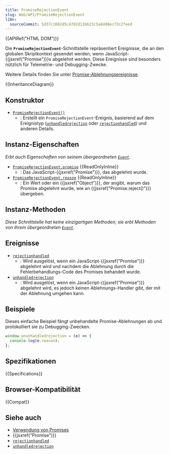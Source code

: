 ```yaml
---
title: PromiseRejectionEvent
slug: Web/API/PromiseRejectionEvent
l10n:
  sourceCommit: 5d37c1082d5c4782d11bb23c5a6dd8ec73c2feed
---
```


{{APIRef("HTML DOM")}}

Die **`PromiseRejectionEvent`**-Schnittstelle repräsentiert Ereignisse, die an den globalen Skriptkontext gesendet werden, wenn JavaScript-{{jsxref("Promise")}}s abgelehnt werden. Diese Ereignisse sind besonders nützlich für Telemetrie- und Debugging-Zwecke.

Weitere Details finden Sie unter [Promise-Ablehnungsereignisse](/de/docs/Web/JavaScript/Guide/Using_promises#promise_rejection_events).

{{InheritanceDiagram}}

## Konstruktor

- [`PromiseRejectionEvent()`](/de/docs/Web/API/PromiseRejectionEvent/PromiseRejectionEvent)
  - : Erstellt ein `PromiseRejectionEvent`-Ereignis, basierend auf dem Ereignistyp ([`unhandledrejection`](/de/docs/Web/API/Window/unhandledrejection_event) oder [`rejectionhandled`](/de/docs/Web/API/Window/rejectionhandled_event)) und anderen Details.

## Instanz-Eigenschaften

_Erbt auch Eigenschaften von seinem übergeordneten [`Event`](/de/docs/Web/API/Event)_.

- [`PromiseRejectionEvent.promise`](/de/docs/Web/API/PromiseRejectionEvent/promise) {{ReadOnlyInline}}
  - : Das JavaScript-{{jsxref("Promise")}}, das abgelehnt wurde.
- [`PromiseRejectionEvent.reason`](/de/docs/Web/API/PromiseRejectionEvent/reason) {{ReadOnlyInline}}
  - : Ein Wert oder ein {{jsxref("Object")}}, der angibt, warum das Promise abgelehnt wurde, wie an {{jsxref("Promise.reject()")}} übergeben.

## Instanz-Methoden

_Diese Schnittstelle hat keine einzigartigen Methoden; sie erbt Methoden von ihrem übergeordneten [`Event`](/de/docs/Web/API/Event)_.

## Ereignisse

- [`rejectionhandled`](/de/docs/Web/API/Window/rejectionhandled_event)
  - : Wird ausgelöst, wenn ein JavaScript-{{jsxref("Promise")}} abgelehnt wird und nachdem die Ablehnung durch die Fehlerbehandlungs-Code des Promises behandelt wurde.
- [`unhandledrejection`](/de/docs/Web/API/Window/unhandledrejection_event)
  - : Wird ausgelöst, wenn ein JavaScript-{{jsxref("Promise")}} abgelehnt wird, es jedoch keinen Ablehnungs-Handler gibt, der mit der Ablehnung umgehen kann.

## Beispiele

Dieses einfache Beispiel fängt unbehandelte Promise-Ablehnungen ab und protokolliert sie zu Debugging-Zwecken.

```js
window.onunhandledrejection = (e) => {
  console.log(e.reason);
};
```

## Spezifikationen

{{Specifications}}

## Browser-Kompatibilität

{{Compat}}

## Siehe auch

- [Verwendung von Promises](/de/docs/Web/JavaScript/Guide/Using_promises)
- {{jsxref("Promise")}}
- [`rejectionhandled`](/de/docs/Web/API/Window/rejectionhandled_event)
- [`unhandledrejection`](/de/docs/Web/API/Window/unhandledrejection_event)
